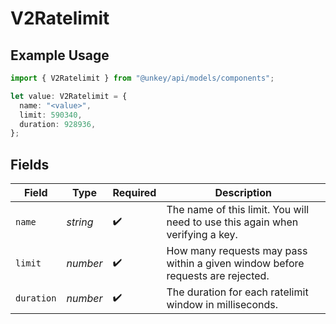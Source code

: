 # V2Ratelimit

## Example Usage

```typescript
import { V2Ratelimit } from "@unkey/api/models/components";

let value: V2Ratelimit = {
  name: "<value>",
  limit: 590340,
  duration: 928936,
};
```

## Fields

| Field                                                                          | Type                                                                           | Required                                                                       | Description                                                                    |
| ------------------------------------------------------------------------------ | ------------------------------------------------------------------------------ | ------------------------------------------------------------------------------ | ------------------------------------------------------------------------------ |
| `name`                                                                         | *string*                                                                       | :heavy_check_mark:                                                             | The name of this limit. You will need to use this again when verifying a key.  |
| `limit`                                                                        | *number*                                                                       | :heavy_check_mark:                                                             | How many requests may pass within a given window before requests are rejected. |
| `duration`                                                                     | *number*                                                                       | :heavy_check_mark:                                                             | The duration for each ratelimit window in milliseconds.                        |
